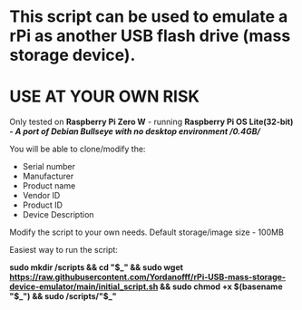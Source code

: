 # This script can be used to emulate a rPi as another USB flash drive (mass storage device).

# USE AT YOUR OWN RISK

Only tested on **Raspberry Pi Zero W** - running **Raspberry Pi OS Lite(32-bit) - _A port of Debian Bullseye with no desktop environment /0.4GB/_**

You will be able to clone/modify the:
- Serial number
- Manufacturer
- Product name
- Vendor ID
- Product ID
- Device Description

Modify the script to your own needs. Default storage/image size - 100MB



Easiest way to run the script:

**sudo mkdir /scripts && cd "$\_" && sudo wget https://raw.githubusercontent.com/Yordanofff/rPi-USB-mass-storage-device-emulator/main/initial_script.sh && sudo chmod +x $(basename "$\_") && sudo /scripts/"$\_"**
   
